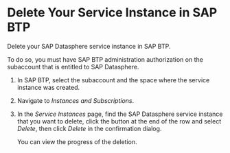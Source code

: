 <!-- loio2665ce1e83314dd396cea0b88ed5af40 -->

# Delete Your Service Instance in SAP BTP

Delete your SAP Datasphere service instance in SAP BTP.

To do so, you must have SAP BTP administration authorization on the subaccount that is entitled to SAP Datasphere.

1.  In SAP BTP, select the subaccount and the space where the service instance was created.

2.  Navigate to *Instances and Subscriptions*.

3.  In the *Service Instances* page, find the SAP Datasphere service instance that you want to delete, click the button at the end of the row and select *Delete*, then click *Delete* in the confirmation dialog.

    You can view the progress of the deletion.



